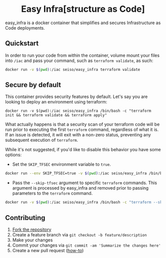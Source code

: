 <h1 align="center">Easy Infra[structure as Code]</h1>

easy_infra is a docker container that simplifies and secures Infrastructure as Code deployments.

## Quickstart
In order to run your code from within the container, volume mount your files into `/iac` and pass your command, such as `terraform validate`, as such:
```bash
docker run -v $(pwd):/iac seiso/easy_infra terraform validate
```

## Secure by default
This container provides security features by default.  Let's say you are looking to deploy an environment using terraform:
```
docker run -v $(pwd):/iac seiso/easy_infra /bin/bash -c "terraform init && terraform validate && terraform apply"
```
What actually happens is that a security scan of your terraform code will be run prior to executing the first `terraform` command, regardless of what it is.  If an issue is detected, it will exit with a non-zero status, preventing any subsequent execution of `terraform`.

While it's not suggested, if you'd like to disable this behavior you have some options:
* Set the `SKIP_TFSEC` environment variable to `true`.

```bash
docker run --env SKIP_TFSEC=true -v $(pwd):/iac seiso/easy_infra /bin/bash -c "terraform init && terraform validate && terraform apply"
```
* Pass the `--skip-tfsec` argument to specific `terraform` commands.  This argument is processed by easy_infra and removed prior to passing parameters to the `terraform` command.

```bash
docker run -v $(pwd):/iac seiso/easy_infra /bin/bash -c "terraform --skip-tfsec init && terraform validate --skip-tfsec && terraform --skip-tfsec apply"
```

## Contributing
1. [Fork the repository](https://github.com/SeisoLLC/easy_infra/fork)
1. Create a feature branch via `git checkout -b feature/description`
1. Make your changes
1. Commit your changes via `git commit -am 'Summarize the changes here'`
1. Create a new pull request ([how-to](https://help.github.com/articles/creating-a-pull-request/))
